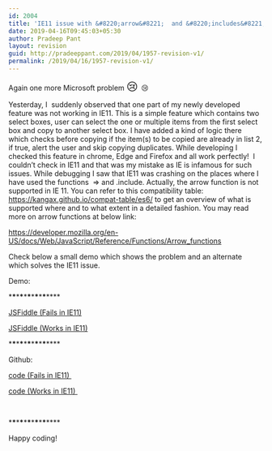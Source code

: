 ```yaml
---
id: 2004
title: 'IE11 issue with &#8220;arrow&#8221;  and &#8220;includes&#8221; Javascript method and an alternate solution'
date: 2019-04-16T09:45:03+05:30
author: Pradeep Pant
layout: revision
guid: http://pradeeppant.com/2019/04/1957-revision-v1/
permalink: /2019/04/16/1957-revision-v1/
---
```

Again one more Microsoft problem <span style="font-size: 1.375rem;">😢 </span>😢

Yesterday, I  suddenly observed that one part of my newly developed feature was not working in IE11. This is a simple feature which contains two select boxes, user can select the one or multiple items from the first select box and copy to another select box. I have added a kind of logic there which checks before copying if the item(s) to be copied are already in list 2, if true, alert the user and skip copying duplicates. While developing I checked this feature in chrome, Edge and Firefox and all work perfectly!  I couldn&#8217;t check in IE11 and that was my mistake as IE is infamous for such issues. While debugging I saw that IE11 was crashing on the places where I have used the functions  => and .include. Actually, the arrow function is not supported in IE 11. You can refer to this compatibility table: <a href="https://kangax.github.io/compat-table/es6/" rel="nofollow">https://kangax.github.io/compat-table/es6/</a> to get an overview of what is supported where and to what extent in a detailed fashion. You may read more on arrow functions at below link: 

<https://developer.mozilla.org/en-US/docs/Web/JavaScript/Reference/Functions/Arrow_functions>

Check below a small demo which shows the problem and an alternate which solves the IE11 issue.

Demo:

\***\***\***\***\***\***\***\***\***\***\****

[JSFiddle (Fails in IE11)](https://jsfiddle.net/ppant/e5pufg39/6/)

[JSFiddle (Works in IE11)](https://jsfiddle.net/ppant/e5pufg39/5/)

\***\***\***\***\***\***\***\***\***\***\****

Github:

[code (Fails in IE11) ](https://github.com/ppant/jshacks/blob/master/list_copy_items.html)

[code (Works in IE11) ](https://github.com/ppant/jshacks/blob/master/list_copy_items_with_IE11.html)

 

\***\***\***\***\***\***\***\***\***\***\****

Happy coding!